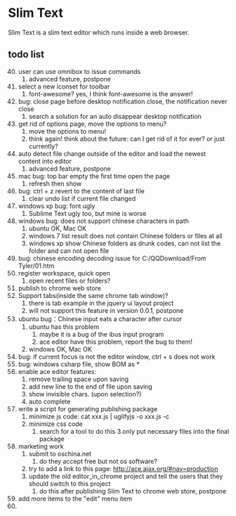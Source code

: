 # Slim Text

Slim Text is a slim text editor which runs inside a web browser.


## todo list

40. user can use omnibox to issue commands
    1. advanced feature, postpone
61. select a new iconset for toolbar
    1. font-awesome? yes, I think font-awesome is the answer!
63. bug: close page before desktop notification close, the notification never close
    1. search a solution for an auto disappear desktop notification
66. get rid of options page, move the options to menu?
    1. move the options to menu!
    2. think again! think about the future: can I get rid of it for ever? or just currently?
68. auto detect file change outside of the editor and load the newest content into editor
    1. advanced feature, postpone
74. mac bug: top bar empty the first time open the page
    1. refresh then show
81. bug: ctrl + z revert to the content of last file
    1. clear undo list if current file changed
84. windows xp bug: font ugly
    1. Sublime Text ugly too, but mine is worse
85. windows bug: does not support chinese characters in path
    1. ubuntu OK, Mac OK
    2. windows 7 list result does not contain Chinese folders or files at all
    3. windows xp show Chinese folders as drunk codes, can not list the folder and can not open file
86. bug: chinese encoding decoding issue for C:/QQDownload/From Tyler/01.htm
87. register workspace, quick open
    1. open recent files or folders?
88. publish to chrome web store
90. Support tabs(inside the same chrome tab window)?
    1. there is tab example in the jquery ui layout project
    2. will not support this feature in version 0.0.1, postpone
92. ubuntu bug：Chinese input eats a character after cursor
    1. ubuntu has this problem
        1. maybe it is a bug of the ibus input program
        2. ace editor have this problem, report the bug to them!
    2. windows OK, Mac OK
93. bug: if current focus is not the editor window, ctrl + s does not work
96. bug: windows csharp file, show BOM as *
97. enable ace editor features:
    1. remove trailing space upon saving
    2. add new line to the end of file upon saving
    3. show invisible chars. (upon selection?)
    4. auto complete
98. write a script for generating publishing package
    1. minimize js code: cat xxx.js | uglifyjs -o xxx.js -c
    2. minimize css code
        1. search for a tool to do this
    3.only put necessary files into the final package
99. marketing work
    1. submit to oschina.net
        1. do they accept free but not os software?
    2. try to add a link to this page: http://ace.ajax.org/#nav=production
    3. update the old editor_in_chrome project and tell the users that they should switch to this project
        1. do this after publishing Slim Text to chrome web store, postpone
103. add more items to the "edit" menu item
104. 
